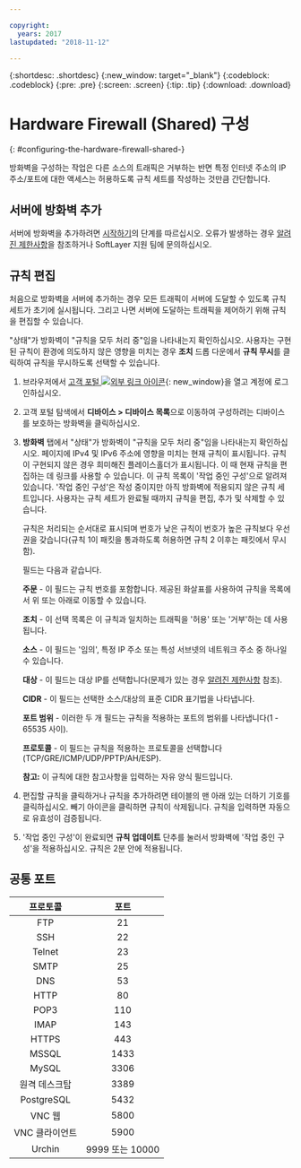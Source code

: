 ```yaml
---

copyright:
  years: 2017
lastupdated: "2018-11-12"

---
```


{:shortdesc: .shortdesc}
{:new_window: target="_blank"}
{:codeblock: .codeblock}
{:pre: .pre}
{:screen: .screen}
{:tip: .tip}
{:download: .download}

# Hardware Firewall (Shared) 구성
{: #configuring-the-hardware-firewall-shared-}

방화벽을 구성하는 작업은 다른 소스의 트래픽은 거부하는 반면 특정 인터넷 주소의 IP 주소/포트에 대한 액세스는 허용하도록 규칙 세트를 작성하는 것만큼 간단합니다.

## 서버에 방화벽 추가

서버에 방화벽을 추가하려면 [시작하기](/docs/infrastructure/hardware-firewall-shared?topic=hardware-firewall-shared-getting-started-with-hardware-firewall-shared)의 단계를 따르십시오. 오류가 발생하는 경우 [알려진 제한사항](/docs/infrastructure/hardware-firewall-shared?topic=hardware-firewall-shared-known-limitations-with-hardware-firewall-shared-)을 참조하거나 SoftLayer 지원 팀에 문의하십시오.

## 규칙 편집

처음으로 방화벽을 서버에 추가하는 경우 모든 트래픽이 서버에 도달할 수 있도록 규칙 세트가 초기에 실시됩니다. 그리고 나면 서버에 도달하는 트래픽을 제어하기 위해 규칙을 편집할 수 있습니다.

"상태"가 방화벽이 "규칙을 모두 처리 중"임을 나타내는지 확인하십시오. 사용자는 구현된 규칙이 환경에 의도하지 않은 영향을 미치는 경우 **조치** 드롭 다운에서 **규칙 무시**를 클릭하여 규칙을 무시하도록 선택할 수 있습니다.

1. 브라우저에서 [고객 포털 ![외부 링크 아이콘](../../icons/launch-glyph.svg "외부 링크 아이콘")](https://control.softlayer.com/){: new_window}을 열고 계정에 로그인하십시오.
2. 고객 포털 탐색에서 **디바이스 > 디바이스 목록**으로 이동하여 구성하려는 디바이스를 보호하는 방화벽을 클릭하십시오.
3. **방화벽** 탭에서 "상태"가 방화벽이 "규칙을 모두 처리 중"임을 나타내는지 확인하십시오.  페이지에 IPv4 및 IPv6 주소에 영향을 미치는 현재 규칙이 표시됩니다. 규칙이 구현되지 않은 경우 희미해진 플레이스홀더가 표시됩니다. 이 때 현재 규칙을 편집하는 데 링크를 사용할 수 있습니다.  이 규칙 목록이 '작업 중인 구성'으로 알려져 있습니다. '작업 중인 구성'은 작성 중이지만 아직 방화벽에 적용되지 않은 규칙 세트입니다. 사용자는 규칙 세트가 완료될 때까지 규칙을 편집, 추가 및 삭제할 수 있습니다. 

     규칙은 처리되는 순서대로 표시되며 번호가 낮은 규칙이 번호가 높은 규칙보다 우선권을 갖습니다(규칙 1이 패킷을 통과하도록 허용하면 규칙 2 이후는 패킷에서 무시함).
     
     필드는 다음과 같습니다.

      **주문** - 이 필드는 규칙 번호를 포함합니다.  제공된 화살표를 사용하여 규칙을 목록에서 위 또는 아래로 이동할 수 있습니다.
      
      **조치** - 이 선택 목록은 이 규칙과 일치하는 트래픽을 '허용' 또는 '거부'하는 데 사용됩니다.
      
      **소스** - 이 필드는 '임의', 특정 IP 주소 또는 특성 서브넷의 네트워크 주소 중 하나일 수 있습니다.
      
      **대상** - 이 필드는 대상 IP를 선택합니다(문제가 있는 경우 [알려진 제한사항](/docs/infrastructure/hardware-firewall-shared?topic=hardware-firewall-shared-known-limitations-with-hardware-firewall-shared-) 참조).
      
      **CIDR** - 이 필드는 선택한 소스/대상의 표준 CIDR 표기법을 나타냅니다.
      
      **포트 범위** - 이러한 두 개 필드는 규칙을 적용하는 포트의 범위를 나타냅니다(1 - 65535 사이).
      
      **프로토콜** - 이 필드는 규칙을 적용하는 프로토콜을 선택합니다(TCP/GRE/ICMP/UDP/PPTP/AH/ESP).
      
      **참고:** 이 규칙에 대한 참고사항을 입력하는 자유 양식 필드입니다.

4. 편집할 규칙을 클릭하거나 규칙을 추가하려면 테이블의 맨 아래 있는 더하기 기호를 클릭하십시오. 빼기 아이콘을 클릭하면 규칙이 삭제됩니다. 규칙을 입력하면 자동으로 유효성이 검증됩니다.
5. '작업 중인 구성'이 완료되면 **규칙 업데이트** 단추를 눌러서 방화벽에 '작업 중인 구성'을 적용하십시오. 규칙은 2분 안에 적용됩니다.

## 공통 포트

|프로토콜 |포트 |
| :-----: | :-----: |
|FTP |21 |
|SSH |22 |
|Telnet |23 |
|SMTP |25 |
|DNS |53 |
|HTTP |80 |
|POP3 |110 |
|IMAP |143 |
|HTTPS |443 |
|MSSQL |1433 |
|MySQL |3306 |
|원격 데스크탑 |3389 |
|PostgreSQL |5432 |
|VNC 웹 |5800 |
|VNC 클라이언트 |5900 |
|Urchin |9999 또는 10000 ||
